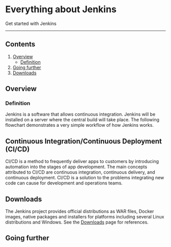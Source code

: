 # Everything about Jenkins

Get started with Jenkins

---
## Contents

1. [Overview](#Overview)
   * [Definition](#Definition)
1. [Going further](#Going-further)
1. [Downloads](#Downloads)

## Overview
### Definition
Jenkins is a software that allows continuous integration. Jenkins will be installed on a server where the central build will take place. The following flowchart demonstrates a very simple workflow of how Jenkins works.

## Continuous Integration/Continuous Deployment (CI/CD)

CI/CD is a method to frequently deliver apps to customers by introducing automation into the stages of app development. The main concepts attributed to CI/CD are continuous integration, continuous delivery, and continuous deployment. CI/CD is a solution to the problems integrating new code can cause for development and operations teams.

## Downloads
The Jenkins project provides official distributions as WAR files, Docker images, native packages and installers for platforms including several Linux distributions and Windows. See the [Downloads][Downloads] page for references.


## Going further



[Downloads]:https://www.jenkins.io/download/


